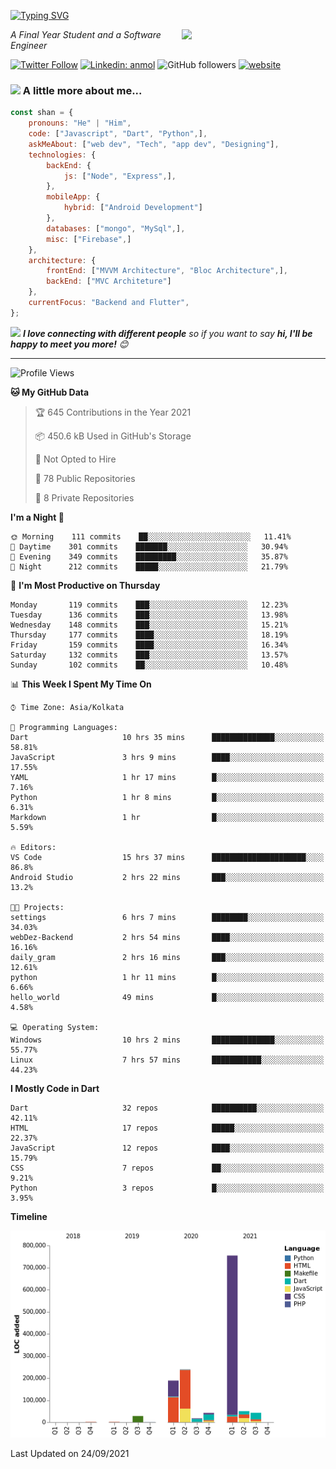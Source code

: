 <!-- <h2>नमस्ते (Namaste)🙏🏻, I'm Shan Shaji! <img src="https://media.giphy.com/media/12oufCB0MyZ1Go/giphy.gif" width="50"></h2> -->
[![Typing SVG](https://readme-typing-svg.herokuapp.com?lines=Hey%2C+I'm+Shan;I+am+a+Full+Stack+Developer)](https://git.io/typing-svg)

<img align='right' src="https://media.giphy.com/media/M9gbBd9nbDrOTu1Mqx/giphy.gif" width="230">
<p><em>A Final Year Student and a Software Engineer</em></p>

[![Twitter Follow](https://img.shields.io/twitter/follow/shan__shaji?style=flat)](https://twitter.com/intent/follow?screen_name=shan__shaji)
[![Linkedin: anmol](https://img.shields.io/badge/shan-shaji?style=flat-square&logo=Linkedin&logoColor=white&link=https://www.linkedin.com/in/shan-shaji/)](https://www.linkedin.com/in/shan-shaji/)
![GitHub followers](https://img.shields.io/github/followers/shan-shaji?label=Follow&style=social)
[![website](https://img.shields.io/badge/Website-46a2f1.svg?&style=flat-square&logo=Google-Chrome&logoColor=white&link=http://shan-shaji.github.io/)](http://shan-shaji.github.io/)



### <img src="https://media.giphy.com/media/VgCDAzcKvsR6OM0uWg/giphy.gif" width="50"> A little more about me...  

```javascript
const shan = {
    pronouns: "He" | "Him",
    code: ["Javascript", "Dart", "Python",],
    askMeAbout: ["web dev", "Tech", "app dev", "Designing"],
    technologies: {
        backEnd: {
            js: ["Node", "Express",],
        },
        mobileApp: {
            hybrid: ["Android Development"]
        },
        databases: ["mongo", "MySql",],
        misc: ["Firebase",]
    },
    architecture: {
        frontEnd: ["MVVM Architecture", "Bloc Architecture",],
        backEnd: ["MVC Architeture"]
    },
    currentFocus: "Backend and Flutter",
};
```

<img src="https://media.giphy.com/media/LnQjpWaON8nhr21vNW/giphy.gif" width="60"> <em><b>I love connecting with different people</b> so if you want to say <b>hi, I'll be happy to meet you more!</b> 😊</em>

---
<!--START_SECTION:waka-->
![Profile Views](http://img.shields.io/badge/Profile%20Views-81-blue)

**🐱 My GitHub Data** 

> 🏆 645 Contributions in the Year 2021
 > 
> 📦 450.6 kB Used in GitHub's Storage 
 > 
> 🚫 Not Opted to Hire
 > 
> 📜 78 Public Repositories 
 > 
> 🔑 8 Private Repositories  
 > 
**I'm a Night 🦉** 

```text
🌞 Morning    111 commits    ██░░░░░░░░░░░░░░░░░░░░░░░   11.41% 
🌆 Daytime    301 commits    ███████░░░░░░░░░░░░░░░░░░   30.94% 
🌃 Evening    349 commits    █████████░░░░░░░░░░░░░░░░   35.87% 
🌙 Night      212 commits    █████░░░░░░░░░░░░░░░░░░░░   21.79%

```
📅 **I'm Most Productive on Thursday** 

```text
Monday       119 commits    ███░░░░░░░░░░░░░░░░░░░░░░   12.23% 
Tuesday      136 commits    ███░░░░░░░░░░░░░░░░░░░░░░   13.98% 
Wednesday    148 commits    ███░░░░░░░░░░░░░░░░░░░░░░   15.21% 
Thursday     177 commits    ████░░░░░░░░░░░░░░░░░░░░░   18.19% 
Friday       159 commits    ████░░░░░░░░░░░░░░░░░░░░░   16.34% 
Saturday     132 commits    ███░░░░░░░░░░░░░░░░░░░░░░   13.57% 
Sunday       102 commits    ██░░░░░░░░░░░░░░░░░░░░░░░   10.48%

```


📊 **This Week I Spent My Time On** 

```text
⌚︎ Time Zone: Asia/Kolkata

💬 Programming Languages: 
Dart                     10 hrs 35 mins      ██████████████░░░░░░░░░░░   58.81% 
JavaScript               3 hrs 9 mins        ████░░░░░░░░░░░░░░░░░░░░░   17.55% 
YAML                     1 hr 17 mins        █░░░░░░░░░░░░░░░░░░░░░░░░   7.16% 
Python                   1 hr 8 mins         █░░░░░░░░░░░░░░░░░░░░░░░░   6.31% 
Markdown                 1 hr                █░░░░░░░░░░░░░░░░░░░░░░░░   5.59%

🔥 Editors: 
VS Code                  15 hrs 37 mins      █████████████████████░░░░   86.8% 
Android Studio           2 hrs 22 mins       ███░░░░░░░░░░░░░░░░░░░░░░   13.2%

🐱‍💻 Projects: 
settings                 6 hrs 7 mins        ████████░░░░░░░░░░░░░░░░░   34.03% 
webDez-Backend           2 hrs 54 mins       ████░░░░░░░░░░░░░░░░░░░░░   16.16% 
daily_gram               2 hrs 16 mins       ███░░░░░░░░░░░░░░░░░░░░░░   12.61% 
python                   1 hr 11 mins        █░░░░░░░░░░░░░░░░░░░░░░░░   6.66% 
hello_world              49 mins             █░░░░░░░░░░░░░░░░░░░░░░░░   4.58%

💻 Operating System: 
Windows                  10 hrs 2 mins       ██████████████░░░░░░░░░░░   55.77% 
Linux                    7 hrs 57 mins       ███████████░░░░░░░░░░░░░░   44.23%

```

**I Mostly Code in Dart** 

```text
Dart                     32 repos            ██████████░░░░░░░░░░░░░░░   42.11% 
HTML                     17 repos            █████░░░░░░░░░░░░░░░░░░░░   22.37% 
JavaScript               12 repos            ████░░░░░░░░░░░░░░░░░░░░░   15.79% 
CSS                      7 repos             ██░░░░░░░░░░░░░░░░░░░░░░░   9.21% 
Python                   3 repos             █░░░░░░░░░░░░░░░░░░░░░░░░   3.95%

```


**Timeline**

![Chart not found](https://raw.githubusercontent.com/shan-shaji/shan-shaji/master/charts/bar_graph.png) 


 Last Updated on 24/09/2021
<!--END_SECTION:waka-->

